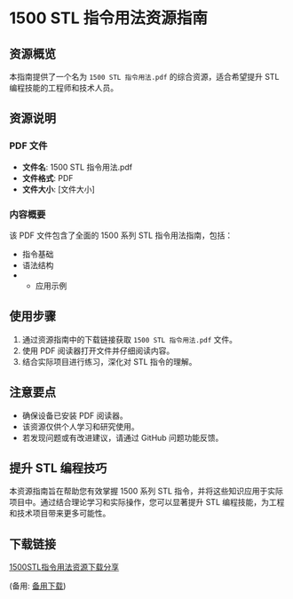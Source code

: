  # 1500 STL 指令用法资源指南

 ## 资源概览

 本指南提供了一个名为 `1500 STL 指令用法.pdf` 的综合资源，适合希望提升 STL 编程技能的工程师和技术人员。

 ## 资源说明

 ### PDF 文件

 - **文件名**: 1500 STL 指令用法.pdf
 - **文件格式**: PDF
 - **文件大小**: [文件大小]

 ### 内容概要

 该 PDF 文件包含了全面的 1500 系列 STL 指令用法指南，包括：

 - 指令基础
 - 语法结构
 - - 应用示例

 ## 使用步骤

 1. 通过资源指南中的下载链接获取 `1500 STL 指令用法.pdf` 文件。
 2. 使用 PDF 阅读器打开文件并仔细阅读内容。
 3. 结合实际项目进行练习，深化对 STL 指令的理解。

 ## 注意要点

 - 确保设备已安装 PDF 阅读器。
 - 该资源仅供个人学习和研究使用。
 - 若发现问题或有改进建议，请通过 GitHub 问题功能反馈。

 ## 提升 STL 编程技巧

 本资源指南旨在帮助您有效掌握 1500 系列 STL 指令，并将这些知识应用于实际项目中。通过结合理论学习和实际操作，您可以显著提升 STL 编程技能，为工程和技术项目带来更多可能性。

 ## 下载链接
 [1500STL指令用法资源下载分享](https://pan.quark.cn/s/52233c848013) 

 (备用: [备用下载](https://pan.baidu.com/s/1uKHZt8G8-8QVnnTY3K8s8Q?pwd=1234))
